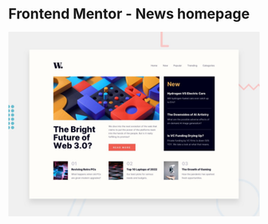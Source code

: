 # Frontend Mentor - News homepage

![Design preview for the News homepage coding challenge](./design/desktop-preview.jpg)
